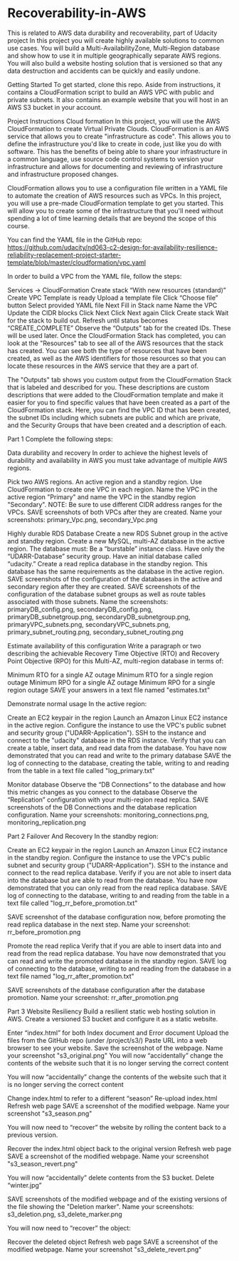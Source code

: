 # Recoverability-in-AWS
This is related to AWS data durability and recoverability, part of Udacity project
In this project you will create highly available solutions to common use cases. You will build a Multi-AvailabilityZone, Multi-Region database and show how to use it in multiple geographically separate AWS regions. You will also build a website hosting solution that is versioned so that any data destruction and accidents can be quickly and easily undone.

Getting Started
To get started, clone this repo. Aside from instructions, it contains a CloudFormation script to build an AWS VPC with public and private subnets. It also contains an example website that you will host in an AWS S3 bucket in your account.

Project Instructions
Cloud formation
In this project, you will use the AWS CloudFormation to create Virtual Private Clouds. CloudFormation is an AWS service that allows you to create "infrastructure as code". This allows you to define the infrastructure you'd like to create in code, just like you do with software. This has the benefits of being able to share your infrastructure in a common language, use source code control systems to version your infrastructure and allows for documenting and reviewing of infrastructure and infrastructure proposed changes.

CloudFormation allows you to use a configuration file written in a YAML file to automate the creation of AWS resources such as VPCs. In this project, you will use a pre-made CloudFormation template to get you started. This will allow you to create some of the infrastructure that you'll need without spending a lot of time learning details that are beyond the scope of this course.

You can find the YAML file in the GitHub repo: https://github.com/udacity/nd063-c2-design-for-availability-resilience-reliability-replacement-project-starter-template/blob/master/cloudformation/vpc.yaml

In order to build a VPC from the YAML file, follow the steps:

Services -> CloudFormation
Create stack “With new resources (standard)” Create VPC
Template is ready
Upload a template file
Click “Choose file” button
Select provided YAML file
Next
Fill in Stack name
Name the VPC
Update the CIDR blocks
Click Next
Click Next again
Click Create stack
Wait for the stack to build out. Refresh until status becomes “CREATE_COMPLETE”
Observe the “Outputs” tab for the created IDs. These will be used later.
Once the CloudFormation Stack has completed, you can look at the "Resources" tab to see all of the AWS resources that the stack has created. You can see both the type of resources that have been created, as well as the AWS identifiers for those resources so that you can locate these resources in the AWS service that they are a part of.

The "Outputs" tab shows you custom output from the CloudFormation Stack that is labeled and described for you. These descriptions are custom descriptions that were added to the CloudFormation template and make it easier for you to find specific values that have been created as a part of the CloudFormation stack. Here, you can find the VPC ID that has been created, the subnet IDs including which subnets are public and which are private, and the Security Groups that have been created and a description of each.

Part 1
Complete the following steps:

Data durability and recovery
In order to achieve the highest levels of durability and availability in AWS you must take advantage of multiple AWS regions.

Pick two AWS regions. An active region and a standby region.
Use CloudFormation to create one VPC in each region. Name the VPC in the active region "Primary" and name the VPC in the standby region "Secondary".
NOTE: Be sure to use different CIDR address ranges for the VPCs. SAVE screenshots of both VPCs after they are created. Name your screenshots: primary_Vpc.png, secondary_Vpc.png

Highly durable RDS Database
Create a new RDS Subnet group in the active and standby region.
Create a new MySQL, multi-AZ database in the active region. The database must:
Be a “burstable” instance class.
Have only the “UDARR-Database” security group.
Have an initial database called “udacity.”
Create a read replica database in the standby region. This database has the same requirements as the database in the active region.
SAVE screenshots of the configuration of the databases in the active and secondary region after they are created. SAVE screenshots of the configuration of the database subnet groups as well as route tables associated with those subnets. Name the screenshots: primaryDB_config.png, secondaryDB_config.png, primaryDB_subnetgroup.png, secondaryDB_subnetgroup.png, primaryVPC_subnets.png, secondaryVPC_subnets.png, primary_subnet_routing.png, secondary_subnet_routing.png

Estimate availability of this configuration
Write a paragraph or two describing the achievable Recovery Time Objective (RTO) and Recovery Point Objective (RPO) for this Multi-AZ, multi-region database in terms of:

Minimum RTO for a single AZ outage
Minimum RTO for a single region outage
Minimum RPO for a single AZ outage
Minimum RPO for a single region outage
SAVE your answers in a text file named "estimates.txt"

Demonstrate normal usage
In the active region:

Create an EC2 keypair in the region
Launch an Amazon Linux EC2 instance in the active region. Configure the instance to use the VPC's public subnet and security group ("UDARR-Application").
SSH to the instance and connect to the "udacity" database in the RDS instance.
Verify that you can create a table, insert data, and read data from the database.
You have now demonstrated that you can read and write to the primary database
SAVE the log of connecting to the database, creating the table, writing to and reading from the table in a text file called "log_primary.txt"

Monitor database
Observe the “DB Connections” to the database and how this metric changes as you connect to the database
Observe the “Replication” configuration with your multi-region read replica.
SAVE screenshots of the DB Connections and the database replication configuration. Name your screenshots: monitoring_connections.png, monitoring_replication.png

Part 2
Failover And Recovery
In the standby region:

Create an EC2 keypair in the region
Launch an Amazon Linux EC2 instance in the standby region. Configure the instance to use the VPC's public subnet and security group ("UDARR-Application").
SSH to the instance and connect to the read replica database.
Verify if you are not able to insert data into the database but are able to read from the database.
You have now demonstrated that you can only read from the read replica database.
SAVE log of connecting to the database, writing to and reading from the table in a text file called "log_rr_before_promotion.txt"

SAVE screenshot of the database configuration now, before promoting the read replica database in the next step. Name your screenshot: rr_before_promotion.png

Promote the read replica
Verify that if you are able to insert data into and read from the read replica database.
You have now demonstrated that you can read and write the promoted database in the standby region.
SAVE log of connecting to the database, writing to and reading from the database in a text file named "log_rr_after_promotion.txt"

SAVE screenshots of the database configuration after the database promotion. Name your screenshot: rr_after_promotion.png

Part 3
Website Resiliency
Build a resilient static web hosting solution in AWS. Create a versioned S3 bucket and configure it as a static website.

Enter “index.html” for both Index document and Error document
Upload the files from the GitHub repo (under /project/s3/)
Paste URL into a web browser to see your website.
Save the screenshot of the webpage. Name your screenshot "s3_original.png" You will now “accidentally” change the contents of the website such that it is no longer serving the correct content

You will now “accidentally” change the contents of the website such that it is no longer serving the correct content

Change index.html to refer to a different “season”
Re-upload index.html
Refresh web page
SAVE a screenshot of the modified webpage. Name your screenshot "s3_season.png"

You will now need to “recover” the website by rolling the content back to a previous version.

Recover the index.html object back to the original version
Refresh web page
SAVE a screenshot of the modified webpage. Name your screenshot "s3_season_revert.png"

You will now “accidentally” delete contents from the S3 bucket. Delete “winter.jpg”

SAVE screenshots of the modified webpage and of the existing versions of the file showing the "Deletion marker". Name your screenshots: s3_deletion.png, s3_delete_marker.png

You will now need to “recover” the object:

Recover the deleted object
Refresh web page
SAVE a screenshot of the modified webpage. Name your screenshot "s3_delete_revert.png"
